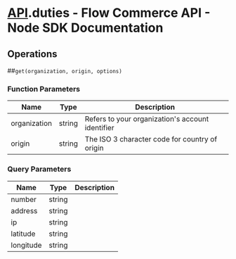 # [API](README.md).duties - Flow Commerce API - Node SDK Documentation

## Operations

##`get(organization, origin, options)`

### Function Parameters

| Name  | Type | Description |
| ---- | ---- | ---- |
| organization | string | Refers to your organization&#x27;s account identifier |
| origin | string | The ISO 3 character code for country of origin |

### Query Parameters

| Name  | Type | Description |
| ---- | ---- | ---- |
| number | string |  |
| address | string |  |
| ip | string |  |
| latitude | string |  |
| longitude | string |  |

